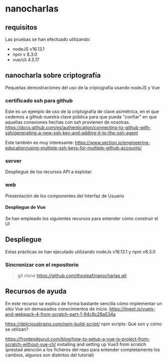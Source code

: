 # nanocharlas

## requisitos

Las pruebas se han efectuado utilizando:
- nodeJS v16.13.1
- npm v 8.3.0
- vue/cli 4.5.17

## nanocharla sobre criptografía

Pequeñas demostraciones del uso de la criptografía usando nodeJS y Vue

### certificado ssh para github 

Este es un ejemplo de uso de la criptografía de clave asimétrica, en el que cedemos a github nuestra clave pública para que pueda "confiar" en que aquellas conexiones hechas con ssh provienen de nosotras.
https://docs.github.com/es/authentication/connecting-to-github-with-ssh/generating-a-new-ssh-key-and-adding-it-to-the-ssh-agent

Este también es muy interesante:
https://www.section.io/engineering-education/using-multiple-ssh-keys-for-multiple-github-accounts/


### server

Despliegue de los recursos API a explotar.

### web

Presentación de los componentes del Interfaz de Usuario

#### Despliegue de Vue

Se han empleado los siguientes recursos para entender cómo construir el UI


## Despliegue

Estas prácticas se han ejecutado utilizando nodeJs v16.13.1 y npm v8.3.0

### Sincronizar con el repositorio

> git clone https://github.com/thosleaf/nanocharlas.git



## Recursos de ayuda

En este recurso se explica de forma bastante sencilla cómo implementar un sitio Vue sin demasiados conocimientos de inicio.
https://itnext.io/vuejs-and-webpack-4-from-scratch-part-1-94c9c28a534a

https://deliciousbrains.com/npm-build-script/
npm scripts: Qué son y cómo se utilizan?

https://frontendguruji.com/blog/how-to-setup-a-vue-js-project-from-scratch-without-vue-cli/
installing and setting up Vue3 from scratch
(prestad atención a los ficheros del repo para entender completamente los cambios, algunos son distintos del tutorial)
